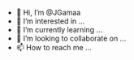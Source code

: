 - 👋 Hi, I’m @JGamaa
- 👀 I’m interested in ...
- 🌱 I’m currently learning ...
- 💞️ I’m looking to collaborate on ...
- 📫 How to reach me ...

<!---
JGamaa/JGamaa is a ✨ special ✨ repository because its `README.md` (this file) appears on your GitHub profile.
You can click the Preview link to take a look at your changes.
--->
